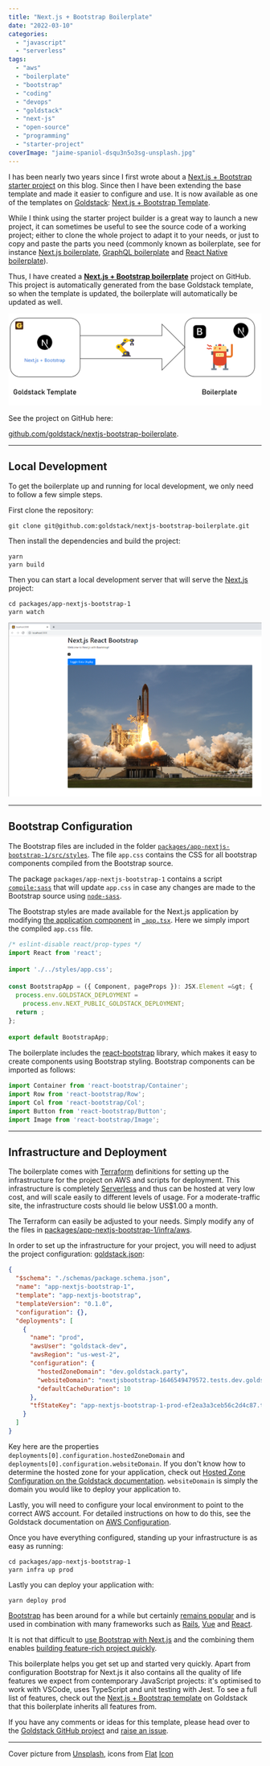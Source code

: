 ```yaml
---
title: "Next.js + Bootstrap Boilerplate"
date: "2022-03-10"
categories: 
  - "javascript"
  - "serverless"
tags: 
  - "aws"
  - "boilerplate"
  - "bootstrap"
  - "coding"
  - "devops"
  - "goldstack"
  - "next-js"
  - "open-source"
  - "programming"
  - "starter-project"
coverImage: "jaime-spaniol-dsqu3n5o3sg-unsplash.jpg"
---
```


I has been nearly two years since I first wrote about a [Next.js + Bootstrap starter project](https://maxrohde.com/2020/03/06/next-js-with-bootstrap-getting-started/) on this blog. Since then I have been extending the base template and made it easier to configure and use. It is now available as one of the templates on [Goldstack](https://goldstack.party): [Next.js + Bootstrap Template](https://goldstack.party/templates/nextjs-bootstrap).

While I think using the starter project builder is a great way to launch a new project, it can sometimes be useful to see the source code of a working project; either to clone the whole project to adapt it to your needs, or just to copy and paste the parts you need (commonly known as boilerplate, see for instance [Next.js boilerplate](https://dev.to/joeygoksu/the-ultimate-collection-of-production-ready-nestjs-boilerplate-2d4h), [GraphQL boilerplate](https://dev.to/tuanlc/graphql-clean-architectire-boilerplate-hog) and [React Native boilerplate](https://dev.to/joeygoksu/the-ultimate-react-native-boilerplate-with-typescript-3778)).

Thus, I have created a [**Next.js + Bootstrap boilerplate**](https://github.com/goldstack/nextjs-bootstrap-boilerplate) project on GitHub. This project is automatically generated from the base Goldstack template, so when the template is updated, the boilerplate will automatically be updated as well.

![Process for generating Next.js + Bootstrap boilerplate](images/nextjs_bootstrap_boilerplate_goldstack.png)

See the project on GitHub here:

[github.com/goldstack/nextjs-bootstrap-boilerplate](https://github.com/goldstack/nextjs-bootstrap-boilerplate).

* * *

## Local Development

To get the boilerplate up and running for local development, we only need to follow a few simple steps.

First clone the repository:

```
git clone git@github.com:goldstack/nextjs-bootstrap-boilerplate.git
```

Then install the dependencies and build the project:

```
yarn
yarn build
```

Then you can start a local development server that will serve the [Next.js](https://nextjs.org/) project:

```
cd packages/app-nextjs-bootstrap-1
yarn watch
```

![Next.js Bootstrap Boilerplate Local Development](images/nextjs_bootstrap_boilerplate.png)

* * *

## Bootstrap Configuration

The Bootstrap files are included in the folder [`packages/app-nextjs-bootstrap-1/src/styles`](https://github.com/goldstack/nextjs-bootstrap-boilerplate/tree/master/packages/app-nextjs-bootstrap-1/src/styles). The file `app.css` contains the CSS for all bootstrap components compiled from the Bootstrap source.

The package `packages/app-nextjs-bootstrap-1` contains a script [`compile:sass`](https://github.com/goldstack/nextjs-bootstrap-boilerplate/blob/master/packages/app-nextjs-bootstrap-1/package.json#L13) that will update `app.css` in case any changes are made to the Bootstrap source using [`node-sass`](https://www.npmjs.com/package/node-sass).

The Bootstrap styles are made available for the Next.js application by modifying [the application component](https://nextjs.org/docs/advanced-features/custom-app) in [`_app.tsx`](https://github.com/goldstack/nextjs-bootstrap-boilerplate/blob/master/packages/app-nextjs-bootstrap-1/src/pages/_app.tsx#L4). Here we simply import the compiled `app.css` file.

```typescript
/* eslint-disable react/prop-types */
import React from 'react';

import './../styles/app.css';

const BootstrapApp = ({ Component, pageProps }): JSX.Element =&gt; {
  process.env.GOLDSTACK_DEPLOYMENT =
    process.env.NEXT_PUBLIC_GOLDSTACK_DEPLOYMENT;
  return ;
};

export default BootstrapApp;
```

The boilerplate includes the [react-bootstrap](https://dev.to/marioarranzr/getting-started-with-react-bootstrap-5amc) library, which makes it easy to create components using Bootstrap styling. Bootstrap components can be imported as follows:

```typescript
import Container from 'react-bootstrap/Container';
import Row from 'react-bootstrap/Row';
import Col from 'react-bootstrap/Col';
import Button from 'react-bootstrap/Button';
import Image from 'react-bootstrap/Image';
```

* * *

## Infrastructure and Deployment

The boilerplate comes with [Terraform](https://www.terraform.io/) definitions for setting up the infrastructure for the project on AWS and scripts for deployment. This infrastructure is completely [Serverless](https://dev.to/ematipico/going-completely-serverless-with-nextjs-and-terraform-43b2) and thus can be hosted at very low cost, and will scale easily to different levels of usage. For a moderate-traffic site, the infrastructure costs should lie below US$1.00 a month.

The Terraform can easily be adjusted to your needs. Simply modify any of the files in [packages/app-nextjs-bootstrap-1/infra/aws](https://github.com/goldstack/nextjs-bootstrap-boilerplate/tree/master/packages/app-nextjs-bootstrap-1/infra/aws).

In order to set up the infrastructure for your project, you will need to adjust the project configuration: [goldstack.json](https://github.com/goldstack/nextjs-bootstrap-boilerplate/blob/master/packages/app-nextjs-bootstrap-1/goldstack.json):

```json
{
  "$schema": "./schemas/package.schema.json",
  "name": "app-nextjs-bootstrap-1",
  "template": "app-nextjs-bootstrap",
  "templateVersion": "0.1.0",
  "configuration": {},
  "deployments": [
    {
      "name": "prod",
      "awsUser": "goldstack-dev",
      "awsRegion": "us-west-2",
      "configuration": {
        "hostedZoneDomain": "dev.goldstack.party",
        "websiteDomain": "nextjsbootstrap-1646549479572.tests.dev.goldstack.party",
        "defaultCacheDuration": 10
      },
      "tfStateKey": "app-nextjs-bootstrap-1-prod-ef2ea3a3ceb56c2d4c87.tfstate"
    }
  ]
}
```

Key here are the properties `deployments[0].configuration.hostedZoneDomain` and `deployments[0].configuration.websiteDomain`. If you don't know how to determine the hosted zone for your application, check out [Hosted Zone Configuration on the Goldstack documentation](https://docs.goldstack.party/docs/goldstack/configuration#hosted-zone-configuration). `websiteDomain` is simply the domain you would like to deploy your application to.

Lastly, you will need to configure your local environment to point to the correct AWS account. For detailed instructions on how to do this, see the Goldstack documentation on [AWS Configuration](https://docs.goldstack.party/docs/goldstack/configuration#aws-configuration).

Once you have everything configured, standing up your infrastructure is as easy as running:

```
cd packages/app-nextjs-bootstrap-1
yarn infra up prod
```

Lastly you can deploy your application with:

```
yarn deploy prod
```

[Bootstrap](https://getbootstrap.com/) has been around for a while but certainly [remains popular](https://dev.to/rsnazario/bootstrap-a-quick-guide-to-beginners-avoid-hating-it-7ok) and is used in combination with many frameworks such as [Rails](https://dev.to/amree/rails-6-with-bootstrap-webpacker-for-js-asset-pipeline-for-css-2lmn), [Vue](https://dev.to/bnevilleoneill/getting-started-with-bootstrapvue-5364) and [React](https://dev.to/dikadj/how-to-use-react-with-bootstrap-4cn7).

It is not that difficult to [use Bootstrap with Next.js](https://medium.com/nextjs/how-to-add-bootstrap-in-next-js-de997371fd9c) and the combining them enables [building feature-rich project quickly](https://dev.to/duomly/build-an-instagram-clone-with-react-js-next-js-and-bootstrap5-in-35-mins-33n1).

This boilerplate helps you get set up and started very quickly. Apart from configuration Bootstrap for Next.js it also contains all the quality of life features we expect from contemporary JavaScript projects: it's optimised to work with VSCode, uses TypeScript and unit testing with Jest. To see a full list of features, check out the [Next.js + Bootstrap template](https://goldstack.party/templates/nextjs-bootstrap) on Goldstack that this boilerplate inherits all features from.

If you have any comments or ideas for this template, please head over to the [Goldstack GitHub project](https://github.com/goldstack/goldstack#readme) and [raise an issue](https://github.com/goldstack/goldstack/issues).

* * *

Cover picture from [Unsplash](https://unsplash.com/photos/DsQU3n5o3Sg), icons from [Flat](https://www.flaticon.com/premium-icon/robotic-arm_3273644?term=robot&page=1&position=7&page=1&position=7&related_id=3273644&origin=search) [Icon](https://www.flaticon.com/free-icon/boiler_1683010?term=boiler&related_id=1683010)
